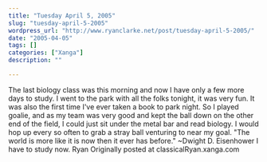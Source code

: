```yaml
---
title: "Tuesday April 5, 2005"
slug: "tuesday-april-5-2005"
wordpress_url: "http://www.ryanclarke.net/post/tuesday-april-5-2005/"
date: "2005-04-05"
tags: []
categories: ["Xanga"]
description: ""

---
```


The last biology class was this morning and now I have only a few more days to study. I went to the park with all the folks tonight, it was very fun. It was also the first time I've ever taken a book to park night. So I played goalie, and as my team was very good and kept the ball down on the other end of the field, I could just sit under the metal bar and read biology. I would hop up every so often to grab a stray ball venturing to near my goal.
"The world is more like it is now then it ever has before." \~Dwight D. Eisenhower
 I have to study now.
 Ryan
Originally posted at classicalRyan.xanga.com
